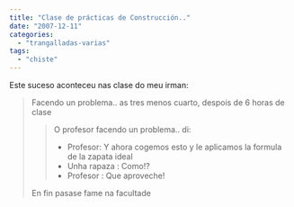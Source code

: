 ```yaml
---
title: "Clase de prácticas de Construcción.."
date: "2007-12-11"
categories: 
  - "trangalladas-varias"
tags: 
  - "chiste"
---
```


Este suceso aconteceu nas clase do meu irman:

> Facendo un problema.. as tres menos cuarto, despois de 6 horas de clase
> 
> > O profesor facendo un problema.. di:
> > 
> > - Profesor: Y ahora cogemos esto y le aplicamos la formula de la zapata ideal
> > - Unha rapaza : Como!?
> > - Profesor : Que aproveche!
> 
> En fin pasase fame na facultade
